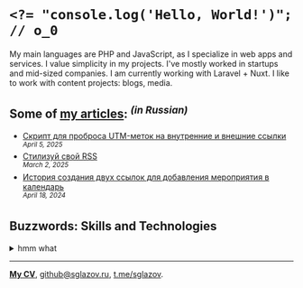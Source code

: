 # `<?= "console.log('Hello, World!')"; // o_0`
My main languages are PHP and JavaScript, as I specialize in web apps and services. I value simplicity in my projects. I've mostly worked in startups and mid-sized companies. I am currently working with Laravel + Nuxt. I like to work with content projects: blogs, media.

## Some of [my articles](https://sglazov.ru/notes/): <sup>_(in Russian)_</sup>

* [Скрипт для проброса UTM-меток на внутренние и внешние ссылки](https://sglazov.ru/notes/utm-forward/) <br />
<sup>_April 5, 2025_</sup>
* [Стилизуй свой RSS](https://sglazov.ru/notes/rss-styling/) <br />
<sup>_March 2, 2025_</sup>
* [История создания двух ссылок для добавления мероприятия в календарь](https://sglazov.ru/notes/add-to-calendar/) <br />
<sup>_April 18, 2024_</sup>


## Buzzwords: Skills and Technologies
<details>
  <summary>hmm what</summary>

  TimeWeb, Less, Pug (Jade), Laravel, MAMP, Eleventy (11ty), Vue, PHP, MySQL, SCSS, Gulp, Composer, GitHub, ispmanager, Livewire, PostCSS, phpMyAdmin, Photoshop, Docker, Shop-Script, Bitbucket, Bootstrap, Laravel Nova, Blade, jQuery, Accessibility (a11y), JavaScript, Nuxt, Tinkoff API, Sketch, SVG, webpack, Deployer.php, Eloquent ORM, Tailwind, Reg.ru, Stylus, CloudPayments API, WordPress, Markdown, Makefile, Grunt, HTML, Cypress, React, CSS, Flarum, styled-components, GitLab, БЭМ, Vite, Apache, Git, Nginx, Zeplin, Shell, Nunjucks, SEO, GitHub Actions, Figma, HTTPie.
</details>

----
[**My CV**](https://sglazov.ru/cv/), [github@sglazov.ru](mailto:github@sglazov.ru), [t.me/sglazov](https://t.me/sglazov).

